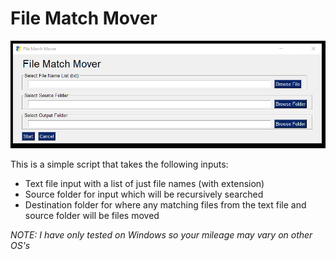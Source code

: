 # File Match Mover

![alt text](https://github.com/stark4n6/File-Match-Mover/blob/main/file_match_mover.png)

This is a simple script that takes the following inputs:
- Text file input with a list of just file names (with extension)
- Source folder for input which will be recursively searched
- Destination folder for where any matching files from the text file and source folder will be files moved

*NOTE: I have only tested on Windows so your mileage may vary on other OS's*
